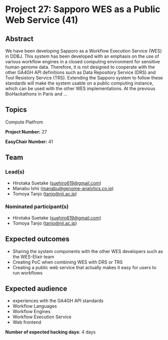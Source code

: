 # Project 27: Sapporo WES as a Public Web Service (41)

## Abstract

We have been developing Sapporo as a Workflow Execution Service (WES) in DDBJ. This system has been developed with an emphasis on the use of various workflow engines in a closed computing environment for sensitive human genome data. Therefore, it is not designed to cooperate with the other GA4GH API definitions such as Data Repository Service (DRS) and Tool Resistory Service (TRS). Extending the Sapporo system to follow these standards will make the system usable on a public computing instance, which can be used with the other WES implementations. At the previous BioHackathons in Paris and ...

## Topics

Compute Platfrom

**Project Number:** 27



**EasyChair Number:** 41

## Team

### Lead(s)

- Hirotaka Suetake (suehiro619@gmail.com)
 - Manabu Ishii (manabu@genome-analytics.co.jp)
 - Tomoya Tanjo (tanjo@nii.ac.jp)

### Nominated participant(s)

- Hirotaka Suetake (suehiro619@gmail.com)
 - Tomoya Tanjo (tanjo@nii.ac.jp)

## Expected outcomes

- Sharing the system components with the other WES developers such as the WES-Elixir team
 - Creating PoC when combining WES with DRS or TRS
 - Creating a public web service that actually makes it easy for users to run workflows

## Expected audience

- experiences with the GA4GH API standards
 - Workflow Languages
 - Workflow Engines
 - Workflow Execution Service
 - Web frontend

**Number of expected hacking days**: 4 days

